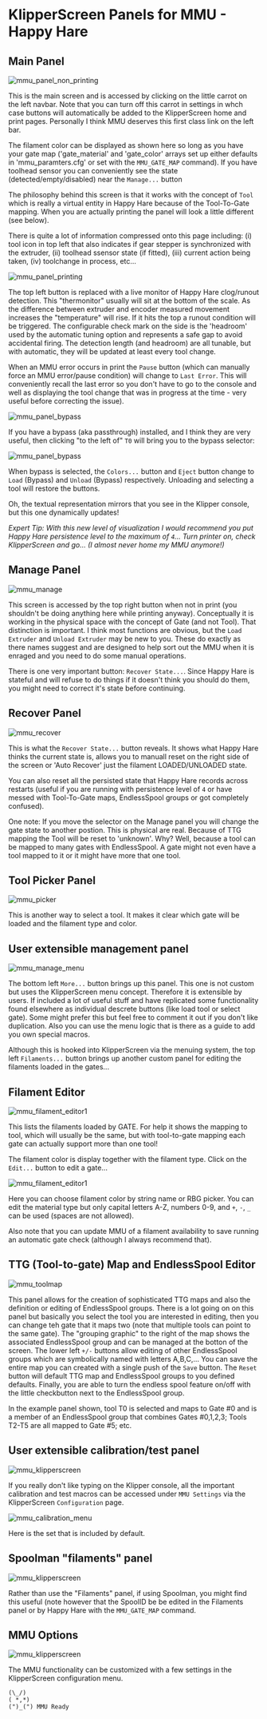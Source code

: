 # KlipperScreen Panels for MMU - Happy Hare

## Main Panel

![mmu_panel_non_printing](img/mmu/mmu_main.png)

This is the main screen and is accessed by clicking on the little carrot on the left navbar.   Note that you can turn off this carrot in settings in whch case buttons will automatically be added to the KlipperScreen home and print pages.  Personally I think MMU deserves this first class link on the left bar.

The filament color can be displayed as shown here so long as you have your gate map ('gate_material' and 'gate_color' arrays set up either defaults in 'mmu_paramters.cfg' or set with the `MMU_GATE_MAP` command).  If you have toolhead sensor you can conveniently see the state (detected/empty/disabled) near the `Manage...` button

The philosophy behind this screen is that it works with the concept of `Tool` which is really a virtual entity in Happy Hare because of the Tool-To-Gate mapping.  When you are actually printing the panel will look a little different (see below).

There is quite a lot of information compressed onto this page including: (i) tool icon in top left that also indicates if gear stepper is synchronized with the extruder, (ii) toolhead ssensor state (if fitted), (iii) current action being taken, (iv) toolchange in process, etc...

![mmu_panel_printing](img/mmu/mmu_main_printing.png)

The top left button is replaced with a live monitor of Happy Hare clog/runout detection.  This "thermonitor" usually will sit at the bottom of the scale.  As the difference between extruder and encoder measured movement increases the "temperature" will rise.  If it hits the top a runout condition will be triggered.  The configurable check mark on the side is the 'headroom' used by the automatic tuning option and represents a safe gap to avoid accidental firing.  The detection length (and headroom) are all tunable, but with automatic, they will be updated at least every tool change.

When an MMU error occurs in print the `Pause` button (which can manually force an MMU error/pause condition) will change to `Last Error`.  This will conveniently recall the last error so you don't have to go to the console and well as displaying the tool change that was in progress at the time - very useful before correcting the issue).

![mmu_panel_bypass](img/mmu/last_error.png)

If you have a bypass (aka passthrough) installed, and I think they are very useful, then clicking "to the left of" `T0` will bring you to the bypass selector:

![mmu_panel_bypass](img/mmu/mmu_main_bypass.png)

When bypass is selected, the `Colors...` button and `Eject` button change to `Load` (Bypass) and `Unload` (Bypass) respectively.  Unloading and selecting a tool will restore the buttons.

Oh, the textual representation mirrors that you see in the Klipper console, but this one dynamically updates!

_Expert Tip: With this new level of visualization I would recommend you put Happy Hare persistence level to the maximum of `4`...  Turn printer on, check KlipperScreen and go... (I almost never home my MMU anymore!)_

## Manage Panel

![mmu_manage](img/mmu/mmu_manage.png)

This screen is accessed by the top right button when not in print (you shouldn't be doing anything here while printing anyway).  Conceptually it is working in the physical space with the concept of Gate (and not Tool).  That distinction is important.   I think most functions are obvious, but the `Load Extruder` and `Unload Extruder` may be new to you.  These do exactly as there names suggest and are designed to help sort out the MMU when it is enraged and you need to do some manual operations.

There is one very important button: `Recover State...`. Since Happy Hare is stateful and will refuse to do things if it doesn't think you should do them, you might need to correct it's state before continuing.

## Recover Panel

![mmu_recover](img/mmu/mmu_recover.png)

This is what the `Recover State...` button reveals.  It shows what Happy Hare thinks the current state is, allows you to manuall reset on the right side of the screen or 'Auto Recover' just the filament LOADED/UNLOADED state.

You can also reset all the persisted state that Happy Hare records across restarts (useful if you are running with persistence level of `4` or have messed with Tool-To-Gate maps, EndlessSpool groups or got completely confused).

One note: If you move the selector on the Manage panel you will change the gate state to another postion. This is physical are real.  Because of TTG mapping the Tool will be reset to 'unknown'.  Why?  Well, because a tool can be mapped to many gates with EndlessSpool.  A gate might not even have a tool mapped to it or it might have more that one tool.

## Tool Picker Panel

![mmu_picker](img/mmu/mmu_picker.png)

This is another way to select a tool.  It makes it clear which gate will be loaded and the filament type and color.

## User extensible management panel

![mmu_manage_menu](img/mmu/mmu_user_manage_menu.png)

The bottom left `More...` button brings up this panel.  This one is not custom but uses the KlipperScreen menu concept. Therefore it is extensible by users. If included a lot of useful stuff and have replicated some functionality found elsewhere as individual descrete buttons (like load tool or select gate).  Some might prefer this but feel free to comment it out if you don't like duplication.  Also you can use the menu logic that is there as a guide to add you own special macros.

Although this is hooked into KlipperScreen via the menuing system, the top left `Filaments...` button brings up another custom panel for editing the filaments loaded in the gates...

## Filament Editor

![mmu_filament_editor1](img/mmu/mmu_filament_editor1.png)

This lists the filaments loaded by GATE.  For help it shows the mapping to tool, which will usually be the same, but with tool-to-gate mapping each gate can actually support more than one tool!

The filament color is display together with the filament type.  Click on the `Edit...` button to edit a gate...

![mmu_filament_editor1](img/mmu/mmu_filament_editor2.png)

Here you can choose filament color by string name or RBG picker.  You can edit the material type but only capital letters A-Z, numbers 0-9, and `+`, `-`, `_` can be used (spaces are not allowed).

Also note that you can update MMU of a filament availability to save running an automatic gate check (although I always recommend that).

## TTG (Tool-to-gate) Map and EndlessSpool Editor

![mmu_toolmap](img/mmu/mmu_toolmap.png)

This panel allows for the creation of sophisticated TTG maps and also the definition or editing of EndlessSpool groups.  There is a lot going on on this panel but basically you select the tool you are interested in editing, then you can change teh gate that it maps two (note that multiple tools can point to the same gate).  The "grouping graphic" to the right of the map shows the associated EndlessSpool group and can be managed at the botton of the screen. The lower left `+/-` buttons allow editing of other EndlessSpool groups which are symbolically named with letters A,B,C,...  You can save the entire map you can created with a single push of the `Save` button.  The `Reset` button will default TTG map and EndlessSpool groups to you defined defaults. Finally, you are able to turn the endless spool feature on/off with the little checkbutton next to the EndlessSpool group.

In the example panel shown, tool T0 is selected and maps to Gate #0 and is a member of an EndlessSpool group that combines Gates #0,1,2,3; Tools T2-T5 are all mapped to Gate #5; etc.

## User extensible calibration/test panel

![mmu_klipperscreen](img/mmu/klipperscreen_config.png)

If you really don't like typing on the Klipper console, all the important calibration and test macros can be accessed under `MMU Settings` via the KlipperScreen `Configuration` page.

![mmu_calibration_menu](img/mmu/mmu_user_calibration_menu.png)

Here is the set that is included by default.

## Spoolman "filaments" panel

![mmu_klipperscreen](img/mmu/mmu_spoolman.png)

Rather than use the "Filaments" panel, if using Spoolman, you might find this useful (note however that the SpoolID be be edited in the Filaments panel or by Happy Hare with the `MMU_GATE_MAP` command.

## MMU Options

![mmu_klipperscreen](img/mmu/mmu_options.png)

The MMU functionality can be customized with a few settings in the KlipperScreen configuration menu.

    (\_/)
    ( *,*)
    (")_(") MMU Ready
